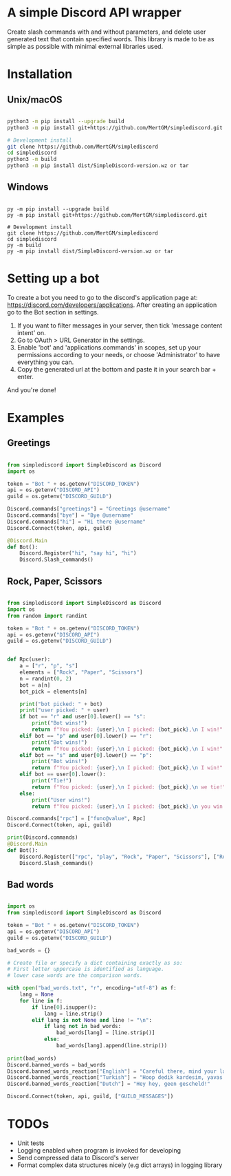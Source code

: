 # A simple Discord API wrapper

Create slash commands with and without parameters, and delete user generated text that contain specified words.
This library is made to be as simple as possible with minimal external libraries used.

# Installation

## Unix/macOS

```bash

python3 -m pip install --upgrade build
python3 -m pip install git+https://github.com/MertGM/simplediscord.git

# Development install
git clone https://github.com/MertGM/simplediscord 
cd simplediscord
python3 -m build
python3 -m pip install dist/SimpleDiscord-version.wz or tar

```

## Windows

```shell

py -m pip install --upgrade build
py -m pip install git+https://github.com/MertGM/simplediscord.git

# Development install
git clone https://github.com/MertGM/simplediscord
cd simplediscord
py -m build
py -m pip install dist/SimpleDiscord-version.wz or tar

```

# Setting up a bot

To create a bot you need to go to the discord's application page at: https://discord.com/developers/applications.
After creating an application go to the Bot section in settings.
1. If you want to filter messages in your server, then tick 'message content intent' on.
2. Go to OAuth > URL Generator in the settings.
3. Enable 'bot' and 'applications.commands' in scopes, set up your permissions according to your needs,
or choose 'Administrator' to have everything you can.
4. Copy the generated url at the bottom and paste it in your search bar + enter.

And you're done!

# Examples 

## Greetings

```python

from simplediscord import SimpleDiscord as Discord
import os

token = "Bot " + os.getenv("DISCORD_TOKEN")
api = os.getenv("DISCORD_API")
guild = os.getenv("DISCORD_GUILD")

Discord.commands["greetings"] = "Greetings @username"
Discord.commands["bye"] = "Bye @username"
Discord.commands["hi"] = "Hi there @username"
Discord.Connect(token, api, guild)

@Discord.Main
def Bot():
    Discord.Register("hi", "say hi", "hi")
    Discord.Slash_commands()

```

## Rock, Paper, Scissors

```python

from simplediscord import SimpleDiscord as Discord
import os
from random import randint

token = "Bot " + os.getenv("DISCORD_TOKEN")
api = os.getenv("DISCORD_API")
guild = os.getenv("DISCORD_GUILD")


def Rpc(user):
    a = ["r", "p", "s"]
    elements = ["Rock", "Paper", "Scissors"]
    n = randint(0, 2)
    bot = a[n]
    bot_pick = elements[n]

    print("bot picked: " + bot)
    print("user picked: " + user)
    if bot == "r" and user[0].lower() == "s":
        print("Bot wins!")
        return f"You picked: {user},\n I picked: {bot_pick},\n I win!"
    elif bot == "p" and user[0].lower() == "r":
        print("Bot wins!")
        return f"You picked: {user},\n I picked: {bot_pick},\n I win!"
    elif bot == "s" and user[0].lower() == "p":
        print("Bot wins!")
        return f"You picked: {user},\n I picked: {bot_pick},\n I win!"
    elif bot == user[0].lower():
        print("Tie!")
        return f"You picked: {user},\n I picked: {bot_pick},\n we tie!"
    else:
        print("User wins!")
        return f"You picked: {user},\n I picked: {bot_pick},\n you win!"

Discord.commands["rpc"] = ["func@value", Rpc]
Discord.Connect(token, api, guild)

print(Discord.commands)
@Discord.Main
def Bot():
    Discord.Register(["rpc", "play", "Rock", "Paper", "Scissors"], ["Rock, Paper, Scissors", "Play Rock, Paper, Scissors"], ["Rock", "Paper", "Scissors"])
    Discord.Slash_commands()

```

## Bad words

```python

import os
from simplediscord import SimpleDiscord as Discord

token = "Bot " + os.getenv("DISCORD_TOKEN")
api = os.getenv("DISCORD_API")
guild = os.getenv("DISCORD_GUILD")

bad_words = {}

# Create file or specify a dict containing exactly as so:
# First letter uppercase is identified as language.
# lower case words are the comparison words.

with open("bad_words.txt", "r", encoding="utf-8") as f:
    lang = None
    for line in f:
        if line[0].isupper():
            lang = line.strip()
        elif lang is not None and line != "\n":
            if lang not in bad_words:
                bad_words[lang] = [line.strip()]
            else:
                bad_words[lang].append(line.strip())
            
print(bad_words)
Discord.banned_words = bad_words
Discord.banned_words_reaction["English"] = "Careful there, mind your language!"
Discord.banned_words_reaction["Turkish"] = "Hoop dedik kardesim, yavas ol!"
Discord.banned_words_reaction["Dutch"] = "Hey hey, geen gescheld!"

Discord.Connect(token, api, guild, ["GUILD_MESSAGES"])

```

# TODOs

* Unit tests
* Logging enabled when program is invoked for developing
* Send compressed data to Discord's server
* Format complex data structures nicely (e.g dict arrays) in logging library

